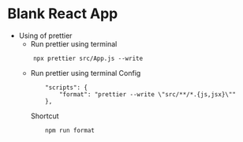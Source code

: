 # Blank React App

* Using of prettier  
    * Run prettier using terminal
    ```
        npx prettier src/App.js --write
    ```
    * Run prettier using terminal
        Config
        ```
            "scripts": {
                "format": "prettier --write \"src/**/*.{js,jsx}\""
            },
        ```
        Shortcut
        ```
            npm run format
        ```